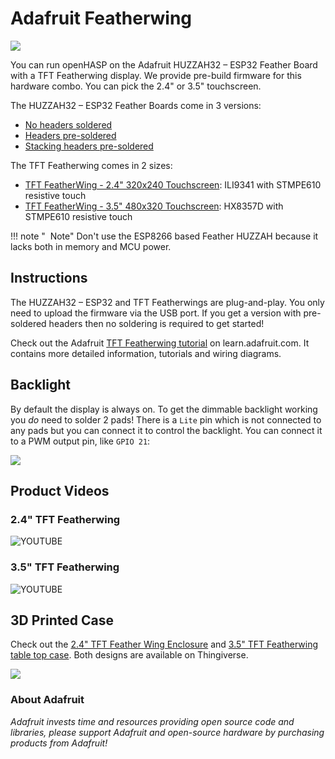 # Adafruit Featherwing

<div class="row justify-content-center">
    <a href="../../assets/images/devices/featherwing24.png" data-toggle="lightbox" data-gallery="example-gallery" class="col-sm-8" data-title="<a href='https://learn.adafruit.com/3d-printed-case-for-adafruit-feather/tft-feather-wing'>Adafruit Featherwing</a>" data-footer="Original image by <a href='https://learn.adafruit.com/assets/40718'>Ruiz Brothers</a> - LICENSE: <a href='https://creativecommons.org/licenses/by-sa/3.0/'>Attribution-ShareAlike Creative Commons</a>">
        <img src="../../assets/images/devices/featherwing24.png" class="img-fluid">
    </a>
</div>

You can run openHASP on the Adafruit HUZZAH32 – ESP32 Feather Board with a TFT Featherwing display.
We provide pre-build firmware for this hardware combo. You can pick the 2.4" or 3.5" touchscreen.

The HUZZAH32 – ESP32 Feather Boards come in 3 versions:

- [No headers soldered](https://www.adafruit.com/product/3405)
- [Headers pre-soldered](https://www.adafruit.com/product/3591)
- [Stacking headers pre-soldered](https://www.adafruit.com/product/3619)

The TFT Featherwing comes in 2 sizes:

- [TFT FeatherWing - 2.4" 320x240 Touchscreen](https://www.adafruit.com/product/3315): ILI9341 with STMPE610 resistive touch
- [TFT FeatherWing - 3.5" 480x320 Touchscreen](https://www.adafruit.com/product/3651): HX8357D with STMPE610 resistive touch

!!! note "<i class='fa fa-info-circle'></i>&nbsp; Note" 
    Don't use the ESP8266 based Feather HUZZAH because it lacks both in memory and MCU power.

## Instructions

The HUZZAH32 – ESP32 and TFT Featherwings are plug-and-play. You only need to upload the firmware via the USB port.
If you get a version with pre-soldered headers then no soldering is required to get started!

Check out the Adafruit [TFT Featherwing tutorial](https://learn.adafruit.com/adafruit-2-4-tft-touch-screen-featherwing) on learn.adafruit.com.
It contains more detailed information, tutorials and wiring diagrams.

## Backlight

By default the display is always on. To get the dimmable backlight working you *do* need to solder 2 pads!
There is a `Lite` pin which is not connected to any pads but you can connect it to control the backlight.
You can connect it to a PWM output pin, like `GPIO 21`:

<div class="row justify-content-center">
            <a href="https://raw.githubusercontent.com/HASwitchPlate/openHASP-docs/master/docs/assets/images/devices/featherwing35-backlight.png" data-toggle="lightbox" data-gallery="example-gallery" class="col-sm-8" data-title="Backlight Control" data-footer="Original image by altersis">
                <img src="../../assets/images/devices/featherwing35-backlight.png" class="img-fluid">
            </a>
</div>

## Product Videos

### 2.4" TFT Featherwing

![YOUTUBE](0JUA1IHCI-o?start=630&end=0)

### 3.5" TFT Featherwing

![YOUTUBE](Wt_QXeipqpk?start=268&end=0)


## 3D Printed Case

Check out the [2.4" TFT Feather Wing Enclosure](https://learn.adafruit.com/3d-printed-case-for-adafruit-feather/tft-feather-wing)
and [3.5" TFT Featherwing table top case](https://www.thingiverse.com/thing:2776163). Both designs are available on Thingiverse.

<div class="row justify-content-center">
            <a href="https://raw.githubusercontent.com/HASwitchPlate/openHASP-docs/master/docs/assets/images/devices/3d_printing_done-assembly.gif" data-toggle="lightbox" data-gallery="example-gallery" class="col-sm-8" data-title="<a href='https://learn.adafruit.com/3d-printed-case-for-adafruit-feather/tft-feather-wing'>TFT Feather Wing Enclosure</a>" data-footer="Original image by <a href='https://learn.adafruit.com/assets/40717'>Ruiz Brothers</a> - LICENSE: <a href='https://creativecommons.org/licenses/by-sa/3.0/'>Attribution-ShareAlike Creative Commons</a>">
                <img src="../../assets/images/devices/3d_printing_done-assembly.gif" class="img-fluid">
            </a>
</div>


<h3>About Adafruit</h3>

*Adafruit invests time and resources providing open source code and libraries,
please support Adafruit and open-source hardware by purchasing products from Adafruit!*